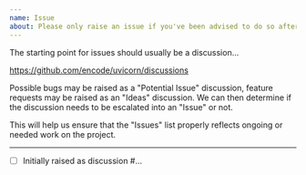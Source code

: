```yaml
---
name: Issue
about: Please only raise an issue if you've been advised to do so after discussion. Thanks! 🙏
---
```


The starting point for issues should usually be a discussion...

https://github.com/encode/uvicorn/discussions

Possible bugs may be raised as a "Potential Issue" discussion, feature requests may be raised as an "Ideas" discussion. We can then determine if the discussion needs to be escalated into an "Issue" or not.

This will help us ensure that the "Issues" list properly reflects ongoing or needed work on the project.

---

- [ ] Initially raised as discussion #...

